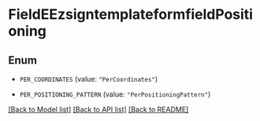 # FieldEEzsigntemplateformfieldPositioning

## Enum


* `PER_COORDINATES` (value: `"PerCoordinates"`)

* `PER_POSITIONING_PATTERN` (value: `"PerPositioningPattern"`)


[[Back to Model list]](../README.md#documentation-for-models) [[Back to API list]](../README.md#documentation-for-api-endpoints) [[Back to README]](../README.md)


